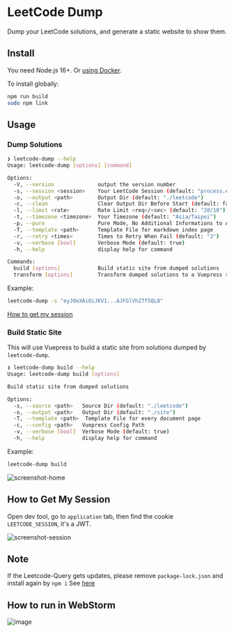 # LeetCode Dump
  Dump your LeetCode solutions, and generate a static website to show them.

## Install

You need Node.js 16+. Or [using Docker](https://github.com/JacobLinCool/LeetCode-Dump?tab=readme-ov-file#docker-usage).

To install globally:
```sh
npm run build
sudo npm link
```

## Usage

### Dump Solutions

```sh
❯ leetcode-dump --help
Usage: leetcode-dump [options] [command]

Options:
  -V, --version              output the version number
  -s, --session <session>    Your LeetCode Session (default: "process.env.LEETCODE_SESSION")
  -o, --output <path>        Output Dir (default: "./leetcode")
  -c, --clean                Clear Output Dir Before Start (default: false)
  -l, --limit <rate>         Rate Limit <req>/<sec> (default: "20/10")
  -t, --timezone <timezone>  Your Timezone (default: "Asia/Taipei")
  -p, --pure                 Pure Mode, No Additional Informations to Add (default: false)
  -T, --template <path>      Template File for markdown index page
  -r, --retry <times>        Times to Retry When Fail (default: "3")
  -v, --verbose [bool]       Verbose Mode (default: true)
  -h, --help                 display help for command

Commands:
  build [options]            Build static site from dumped solutions
  transform [options]        Transform dumped solutions to a Vuepress source
```

Example:

```sh
leetcode-dump -s "eyJ0eXAiOiJKV1...AJFGlVhZ7f5QL8"
```

[How to get my session](#how-to-get-my-session)

### Build Static Site

This will use Vuepress to build a static site from solutions dumped by `leetcode-dump`.

```sh
❯ leetcode-dump build --help
Usage: leetcode-dump build [options]

Build static site from dumped solutions

Options:
  -s, --source <path>   Source Dir (default: "./leetcode")
  -o, --output <path>   Output Dir (default: "./site")
  -T, --template <path>  Template File for every document page
  -c, --config <path>   Vuepress Config Path
  -v, --verbose [bool]  Verbose Mode (default: true)
  -h, --help            display help for command
```

Example:

```sh
leetcode-dump build
```

![screenshot-home](./screenshots/screenshot-home.png)

## How to Get My Session

Open dev tool, go to `application` tab, then find the cookie `LEETCODE_SESSION`, it's a JWT.

![screenshot-session](./screenshots/screenshot-session.png)

## Note
If the Leetcode-Query gets updates, please remove `package-lock.json` and install again by `npm i`
See [here](https://stackoverflow.com/a/64274176)

## How to run in WebStorm
![image](https://github.com/fcaponetto/LeetCode-Dump/assets/11439681/89bac306-d642-4344-81df-76e9d040efbc)
